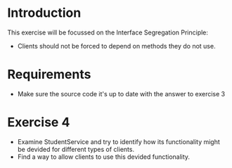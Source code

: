 # Introduction
This exercise will be focussed on the Interface Segregation Principle:

- Clients should not be forced to depend on methods they do not use.

# Requirements
- Make sure the source code it's up to date with the answer to exercise 3

# Exercise 4
- Examine StudentService and try to identify how its functionality might be devided for different types of clients.
- Find a way to allow clients to use this devided functionality.